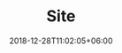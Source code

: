 ---
title: "Site"
date: 2018-12-28T11:02:05+06:00
icon: "ti-location-pin"
description: "Create your sites"
type : "docs"
weight: 3
menue: main
---